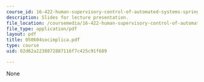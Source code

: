 ```yaml
---
course_id: 16-422-human-supervisory-control-of-automated-systems-spring-2004
description: Slides for lecture presentation.
file_location: /coursemedia/16-422-human-supervisory-control-of-automated-systems-spring-2004/02d62a2230872887116f7c425c91f689_050604socimplica.pdf
file_type: application/pdf
layout: pdf
title: 050604socimplica.pdf
type: course
uid: 02d62a2230872887116f7c425c91f689

---
```

None
